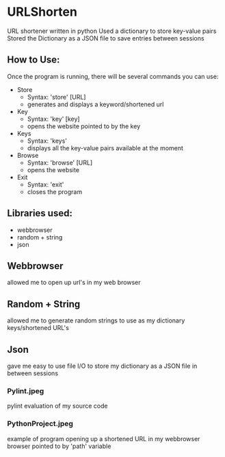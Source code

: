 # URLShorten
URL shortener written in python
Used a dictionary to store key-value pairs
Stored the Dictionary as a JSON file to save entries between sessions

## How to Use:
Once the program is running, there will be several commands you can use:
 - Store
   - Syntax:  'store' [URL]
   - generates and displays a keyword/shortened url
 - Key
   - Syntax:  'key' [key]
   - opens the website pointed to by the key
 - Keys
   - Syntax:  'keys'
   - displays all the key-value pairs available at the moment
 - Browse
   - Syntax:  'browse' [URL]
   - opens the website
 - Exit
   - Syntax:  'exit'
   - closes the program

## Libraries used:
  - webbrowser
  - random + string
  - json

## Webbrowser
  allowed me to open up url's in my web browser

## Random + String
  allowed me to generate random strings to use as my dictionary keys/shortened URL's
  
## Json
  gave me easy to use file I/O to store my dictionary as a JSON file in between sessions

### Pylint.jpeg
  pylint evaluation of my source code
  
### PythonProject.jpeg
  example of program opening up a shortened URL in my webbrowser
  browser pointed to by 'path' variable
